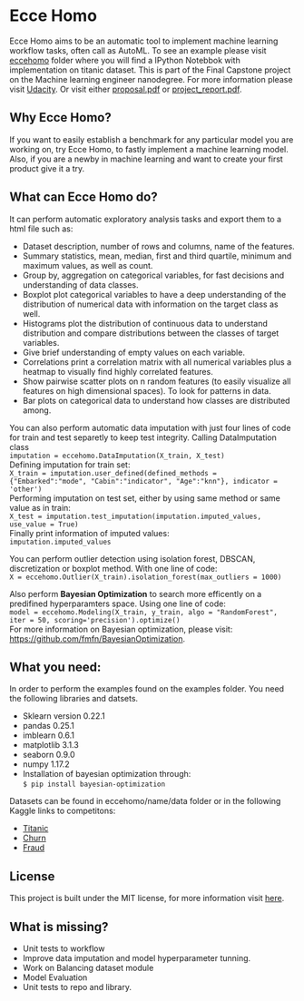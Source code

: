 # Ecce Homo
Ecce Homo aims to be an automatic tool to implement machine learning workflow tasks, often call as AutoML. To see an example please visit [eccehomo](https://github.com/mauriciomani/Capstone-Project/tree/master/eccehomo) folder where you will find a IPython Notebbok with implementation on titanic dataset.
This is part of the Final Capstone project on the Machine learning engineer nanodegree. For more information please visit [Udacity](https://www.udacity.com/course/machine-learning-engineer-nanodegree--nd009t).
Or visit either [proposal.pdf](https://github.com/mauriciomani/Capstone-Project/blob/master/proposal.pdf) or [project_report.pdf](https://github.com/mauriciomani/Capstone-Project/blob/master/project_report.pdf).
## Why Ecce Homo?
If you want to easily establish a benchmark for any particular model you are working on, try Ecce Homo, to fastly implement a machine learning model. Also, if you are a newby in machine learning and want to create your first product give it a try.
## What can Ecce Homo do?
It can perform automatic exploratory analysis tasks and export them to a html file such as:
* Dataset description, number of rows and columns, name of the features. 
* Summary statistics, mean, median, first and third quartile, minimum and maximum values, as well as count. 
* Group by, aggregation on categorical variables, for fast decisions and understanding of data classes. 
* Boxplot plot categorical variables to have a deep understanding of the distribution of numerical data with information on the target class as well. 
* Histograms plot the distribution of continuous data to understand distribution and compare distributions between the classes of target variables. 
* Give brief understanding of empty values on each variable. 
* Correlations print a correlation matrix with all numerical variables plus a heatmap to visually find highly correlated features. 
* Show pairwise scatter plots on n random features (to easily visualize all features on high dimensional spaces). To look for patterns in data. 
* Bar plots on categorical data to understand how classes are distributed among. 


You can also perform automatic data imputation with just four lines of code for train and test separetly to keep test integrity. Calling DataImputation class<br>
`imputation = eccehomo.DataImputation(X_train, X_test)`<br>
Defining imputation for train set:<br>
`X_train = imputation.user_defined(defined_methods = {"Embarked":"mode", "Cabin":"indicator", "Age":"knn"}, indicator = 'other')`<br>
Performing imputation on test set, either by using same method or same value as in train:<br>
`X_test = imputation.test_imputation(imputation.imputed_values, use_value = True)`<br>
Finally print information of imputed values:<br>
`imputation.imputed_values`<br>

You can perform outlier detection using isolation forest, DBSCAN, discretization or boxplot method. With one line of code:<br>
`X = eccehomo.Outlier(X_train).isolation_forest(max_outliers = 1000)`<br>

Also perform **Bayesian Optimization** to search more efficently on a predifined hyperparamters space. Using one line of code:<br>
`model = eccehomo.Modeling(X_train, y_train, algo = "RandomForest", iter = 50, scoring='precision').optimize()`<br>
For more information on Bayesian optimization, please visit: https://github.com/fmfn/BayesianOptimization.

## What you need:
In order to perform the examples found on the examples folder. You need the following libraries and datsets.
* Sklearn version 0.22.1
* pandas 0.25.1
* imblearn 0.6.1
* matplotlib 3.1.3
* seaborn 0.9.0
* numpy 1.17.2
* Installation of bayesian optimization through:<br>
`$ pip install bayesian-optimization`<br>

Datasets can be found in eccehomo/name/data folder or in the following Kaggle links to competitons:
* [Titanic](https://www.kaggle.com/c/titanic)
* [Churn](https://www.kaggle.com/c/ic20182)
* [Fraud](https://www.kaggle.com/c/competetion1/data)

## License
This project is built under the MIT license, for more information visit [here](https://github.com/mauriciomani/Capstone-Project/blob/master/LICENSE.txt).

## What is missing?
* Unit tests to workflow
* Improve data imputation and model hyperparameter tunning.
* Work on Balancing dataset module
* Model Evaluation
* Unit tests to repo and library.
